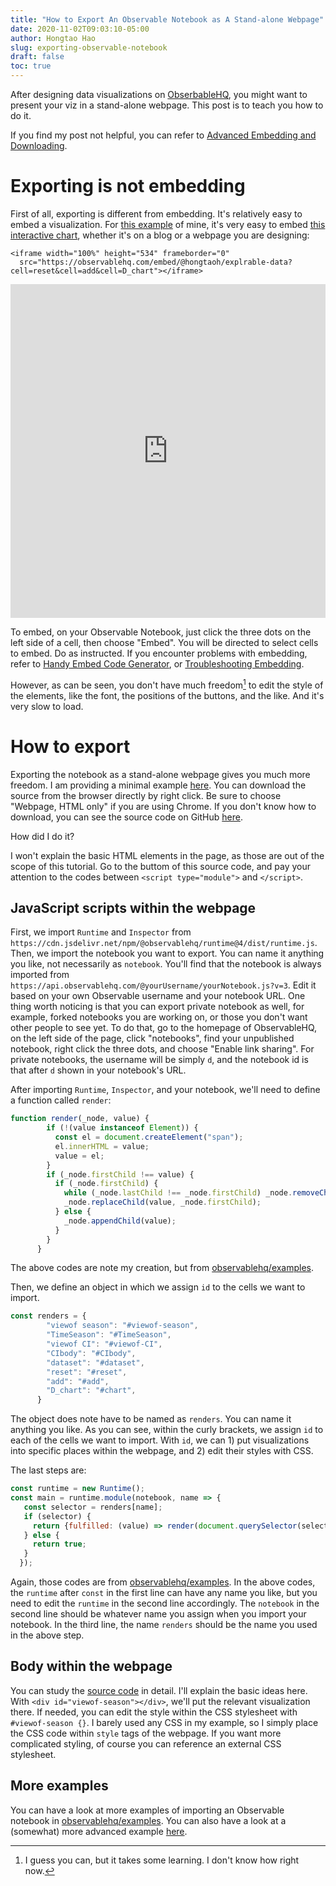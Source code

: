 ```yaml
---
title: "How to Export An Observable Notebook as A Stand-alone Webpage"
date: 2020-11-02T09:03:10-05:00
author: Hongtao Hao
slug: exporting-observable-notebook
draft: false
toc: true
---
```


After designing data visualizations on [ObserbableHQ](https://observablehq.com), you might want to present your viz in a stand-alone webpage. This post is to teach you how to do it. 

If you find my post not helpful, you can refer to [Advanced Embedding and Downloading](https://observablehq.com/@observablehq/downloading-and-embedding-notebooks). 

# Exporting is not embedding

First of all, exporting is different from embedding. It's relatively easy to embed a visualization. For [this example](https://observablehq.com/@hongtaoh/explrable-data) of mine, it's very easy to embed [this interactive chart](https://observablehq.com/@hongtaoh/explrable-data#D_chart), whether it's on a blog or a webpage you are designing:

```
<iframe width="100%" height="534" frameborder="0"
  src="https://observablehq.com/embed/@hongtaoh/explrable-data?cell=reset&cell=add&cell=D_chart"></iframe>
```

<iframe width="100%" height="534" frameborder="0"
  src="https://observablehq.com/embed/@hongtaoh/explrable-data?cell=reset&cell=add&cell=D_chart"></iframe>

To embed, on your Observable Notebook, just click the three dots on the left side of a cell, then choose "Embed". You will be directed to select cells to embed. Do as instructed. If you encounter problems with embedding, refer to [Handy Embed Code Generator](https://observablehq.com/@jashkenas/handy-embed-code-generator), or [Troubleshooting Embedding](https://observablehq.com/@observablehq/troubleshooting-embedding).

However, as can be seen, you don't have much freedom[^1] to edit the style of the elements, like the font, the positions of the buttons, and the like. And it's very slow to load. 

# How to export

Exporting the notebook as a stand-alone webpage gives you much more freedom. I am providing a minimal example [here](https://hongtaoh.com/d3/explrable-data/). You can download the source from the browser directly by right click. Be sure to choose "Webpage, HTML only" if you are using Chrome. If you don't know how to download, you can see the source code on GitHub [here](https://github.com/hongtaoh/hongtaoh.github.io/blob/sources/static/d3/explrable-data/index.html).

How did I do it? 

I won't explain the basic HTML elements in the page, as those are out of the scope of this tutorial. Go to the buttom of this source code, and pay your attention to the codes between `<script type="module">` and `</script>`. 

## JavaScript scripts within the webpage

First, we import `Runtime` and `Inspector` from `https://cdn.jsdelivr.net/npm/@observablehq/runtime@4/dist/runtime.js`. Then, we import the notebook you want to export. You can name it anything you like, not necessarily as `notebook`. You'll find that the notebook is always imported from `https://api.observablehq.com/@yourUsername/yourNotebook.js?v=3`. Edit it based on your own Observable username and your notebook URL. One thing worth noticing is that you can export private notebook as well, for example, forked notebooks you are working on, or those you don't want other people to see yet. To do that, go to the homepage of ObservableHQ, on the left side of the page, click "notebooks", find your unpublished notebook, right click the three dots, and choose "Enable link sharing". For private notebooks, the username will be simply `d`, and the notebook id is that after `d` shown in your notebook's URL. 

After importing `Runtime`, `Inspector`, and your notebook, we'll need to define a function called `render`:

```js
function render(_node, value) {
        if (!(value instanceof Element)) {
          const el = document.createElement("span");
          el.innerHTML = value;
          value = el;
        }
        if (_node.firstChild !== value) {
          if (_node.firstChild) {
            while (_node.lastChild !== _node.firstChild) _node.removeChild(_node.lastChild);
            _node.replaceChild(value, _node.firstChild);
          } else {
            _node.appendChild(value);
          }
        }
      }
```

The above codes are note my creation, but from [observablehq/examples](https://github.com/observablehq/examples/blob/main/breakout/index.html).

Then, we define an object in which we assign `id` to the cells we want to import. 

```js
const renders = {
      	"viewof season": "#viewof-season",
        "TimeSeason": "#TimeSeason",
        "viewof CI": "#viewof-CI",
        "CIbody": "#CIbody",
        "dataset": "#dataset",
        "reset": "#reset",
        "add": "#add",
        "D_chart": "#chart",
      }
````

The object does note have to be named as `renders`. You can name it anything you like. As you can see, within the curly brackets, we assign `id` to each of the cells we want to import. With `id`, we can 1) put visualizations into specific places within the webpage, and 2) edit their styles with CSS. 

The last steps are:

```js
const runtime = new Runtime();
const main = runtime.module(notebook, name => {
   const selector = renders[name];
   if (selector) {
     return {fulfilled: (value) => render(document.querySelector(selector), value)}
   } else {
     return true;
   }
  });
```

Again, those codes are from [observablehq/examples](https://github.com/observablehq/examples/blob/main/breakout/index.html). In the above codes, the `runtime` after `const` in the first line can have any name you like, but you need to edit the `runtime` in the second line accordingly. The `notebook` in the second line should be whatever name you assign when you import your notebook. In the third line, the name `renders` should be the name you used in the above step. 

## Body within the webpage

You can study the [source code](https://github.com/hongtaoh/hongtaoh.github.io/blob/sources/static/d3/explrable-data/index.html) in detail. I'll explain the basic ideas here. With `<div id="viewof-season"></div>`, we'll put the relevant visualization there. If needed, you can edit the style within the CSS stylesheet with `#viewof-season {}`. I barely used any CSS in my example, so I simply place the CSS code within `style` tags of the webpage. If you want more complicated styling, of course you can reference an external CSS stylesheet. 

## More examples

You can have a look at more examples of importing an Observable notebook in [observablehq/examples](https://github.com/observablehq/examples/blob/main/breakout/index.html). You can also have a look at a (somewhat) more advanced example [here](https://github.com/hongtaoh/covid19-dashboard). 

[^1]: I guess you can, but it takes some learning. I don't know how right now. 